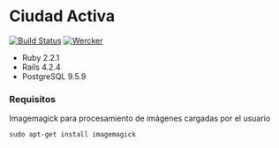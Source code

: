 # Ciudad Activa 

[![Build Status](https://travis-ci.org/martinnicolas/ca.svg?branch=postgresql_branch)](https://travis-ci.org/martinnicolas/ca) [![Wercker](https://img.shields.io/github/license/mashape/apistatus.svg)](https://opensource.org/licenses/MIT)


* Ruby 2.2.1
* Rails 4.2.4
* PostgreSQL 9.5.9


### Requisitos

Imagemagick para procesamiento de imágenes cargadas por el usuario
	
	sudo apt-get install imagemagick

